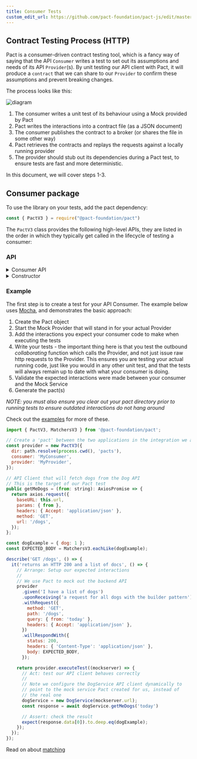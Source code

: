 ```yaml
---
title: Consumer Tests
custom_edit_url: https://github.com/pact-foundation/pact-js/edit/master/docs/consumer.md
---
```

<!-- This file has been synced from the pact-foundation/pact-js repository. Please do not edit it directly. The URL of the source file can be found in the custom_edit_url value above -->

## Contract Testing Process (HTTP)

Pact is a consumer-driven contract testing tool, which is a fancy way of saying that the API `Consumer` writes a test to set out its assumptions and needs of its API `Provider`(s). By unit testing our API client with Pact, it will produce a `contract` that we can share to our `Provider` to confirm these assumptions and prevent breaking changes.

The process looks like this:

![diagram](https://github.com/pact-foundation/pact-js/blob/master/docs/diagrams/summary.png?raw=true)

1. The consumer writes a unit test of its behaviour using a Mock provided by Pact
1. Pact writes the interactions into a contract file (as a JSON document)
1. The consumer publishes the contract to a broker (or shares the file in some other way)
1. Pact retrieves the contracts and replays the requests against a locally running provider
1. The provider should stub out its dependencies during a Pact test, to ensure tests are fast and more deterministic.

In this document, we will cover steps 1-3.

## Consumer package

To use the library on your tests, add the pact dependency:

```javascript
const { PactV3 } = require("@pact-foundation/pact")
```

The `PactV3` class provides the following high-level APIs, they are listed in the order in which they typically get called in the lifecycle of testing a consumer:

### API

<details><summary>Consumer API</summary>

| API | Options | Description |
|-----|---------|-------------|
| `new PactV3(options)` | See constructor options below | Creates a Mock Server test double of your Provider API. The class is **not** thread safe, but you can run tests in parallel by creating as many instances as you need. |
| `addInteraction(...)`  | `V3Interaction` | Register an expectation on the Mock Server passing in a full `V3Interaction` object, which must be called by your test case(s). You can add multiple interactions per server, however it is recommended to only have one. These will be validated and written to a pact if successful. Alternatively, you may setup the interactions calling the builder methods below|
| `given(...)` | `ProviderStateV3` | The provider state for the interaction |
| `uponReceiving(...)` | string | The scenario name. The combination of `given` and `uponReceiving` must be unique in the pact file |
| `withRequest(...)` | `V3Request` | The HTTP request info |
| `withRequestBinaryFile(...)` | - | Similar to `withRequest` however you can also specify a path to a file to upload and its content type |
| `withRequestMultipartFileUpload(...)` | - | Similar to `withRequest` however you can also specify a path to a file to upload, its content type and the mime part name|
| `willRespondWith(...)` | `V3Response` | The HTTP response details |
| `withResponseBinaryFile(...)` | - | Similar to `withResponse` however you can also specify a path to a file to receive and its content type |
| `withResponseMultipartFileUpload(...)` | - | Similar to `withResponse` however you can also specify a path to a file to receive, its content type and the mime part name | |
| `executeTest(...)` | - | Executes a user defined function, passing in details of the dynamic mock service for use in the test. If successful, the pact file is updated	 |
</details>

<details><summary>Constructor</summary>

| Parameter           | Required? | Type    | Description                                                                                              |
| ------------------- | --------- | ------- | -------------------------------------------------------------------------------------------------------- |
| `consumer`          | yes       | string  | The name of the consumer                                                                                 |
| `provider`          | yes       | string  | The name of the provider                                                                                 |
| `port`              | no        | number  | The port to run the mock service on, defaults to a random machine assigned available port                                                    |
| `host`              | no        | string  | The host to run the mock service, defaults to 127.0.0.1                                                  |
| `tls`               | no        | boolean | flag to identify which protocol to be used (default false, HTTP)                                       |
| `dir`               | no        | string  | Directory to output pact files                                                                           |
| `log`               | no        | string  | File to log to                                                                                           |
| `logLevel`          | no        | string  | Log level: one of 'trace', 'debug', 'info', 'error', 'fatal' or 'warn'                                   |
| `spec`              | no        | number  | Pact specification version (defaults to 2)                                                               |
| `cors`              | no        | boolean | Allow CORS OPTION requests to be accepted, defaults to false                                             |
| `timeout`           | no        | number  | The time to wait for the mock server tq5o start up in milliseconds. Defaults to 30 seconds (30000)         |

</details>

### Example

The first step is to create a test for your API Consumer. The example below uses [Mocha](https://mochajs.org), and demonstrates the basic approach:

1.  Create the Pact object
1.  Start the Mock Provider that will stand in for your actual Provider
1.  Add the interactions you expect your consumer code to make when executing the tests
1.  Write your tests - the important thing here is that you test the outbound _collaborating_ function which calls the Provider, and not just issue raw http requests to the Provider. This ensures you are testing your actual running code, just like you would in any other unit test, and that the tests will always remain up to date with what your consumer is doing.
1.  Validate the expected interactions were made between your consumer and the Mock Service
1.  Generate the pact(s)

_NOTE: you must also ensure you clear out your pact directory prior to running tests to ensure outdated interactions do not hang around_

Check out the [examples](https://github.com/pact-foundation/pact-js/tree/master/examples/) for more of these.

```js
import { PactV3, MatchersV3 } from '@pact-foundation/pact';

// Create a 'pact' between the two applications in the integration we are testing
const provider = new PactV3({
  dir: path.resolve(process.cwd(), 'pacts'),
  consumer: 'MyConsumer',
  provider: 'MyProvider',
});

// API Client that will fetch dogs from the Dog API
// This is the target of our Pact test
public getMeDogs = (from: string): AxiosPromise => {
  return axios.request({
    baseURL: this.url,
    params: { from },
    headers: { Accept: 'application/json' },
    method: 'GET',
    url: '/dogs',
  });
};

const dogExample = { dog: 1 };
const EXPECTED_BODY = MatchersV3.eachLike(dogExample);

describe('GET /dogs', () => {
  it('returns an HTTP 200 and a list of docs', () => {
    // Arrange: Setup our expected interactions
    //
    // We use Pact to mock out the backend API
    provider
      .given('I have a list of dogs')
      .uponReceiving('a request for all dogs with the builder pattern')
      .withRequest({
        method: 'GET',
        path: '/dogs',
        query: { from: 'today' },
        headers: { Accept: 'application/json' },
      })
      .willRespondWith({
        status: 200,
        headers: { 'Content-Type': 'application/json' },
        body: EXPECTED_BODY,
      });

    return provider.executeTest((mockserver) => {
      // Act: test our API client behaves correctly
      //
      // Note we configure the DogService API client dynamically to 
      // point to the mock service Pact created for us, instead of 
      // the real one
      dogService = new DogService(mockserver.url);
      const response = await dogService.getMeDogs('today')

      // Assert: check the result
      expect(response.data[0]).to.deep.eq(dogExample);
    });
  });
});
```

Read on about [matching](/implementation_guides/javascript/docs/matching)
